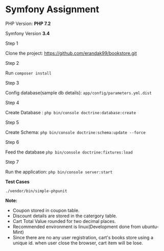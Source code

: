 Symfony Assignment
==============
PHP Version: **PHP 7.2**

Symfony Version **3.4**

Step 1

Clone the project:
https://github.com/erandak99/bookstore.git

Step 2

Run `composer install`

Step 3

Config database(sample db details): `app/config/parameters.yml.dist`

Step 4 

Create Database : `php bin/console doctrine:database:create`

Step 5

Create Schema: `php bin/console doctrine:schema:update --force`

Step 6

Feed the database `php bin/console doctrine:fixtures:load`

Step 7

Run the application: `php bin/console server:start`

**Test Cases**

`./vendor/bin/simple-phpunit`


**Note:**
* Coupon stored in coupon table.
* Discount details are stored in the catergory table.
* Cart Total Value rounded for two decimal places.
* Recommended environment is linux(Development done from ubuntu-Mint)
* Since there are no any user registration, cart's books store using a unique id. when user close the browser, cart item will         be lose.
